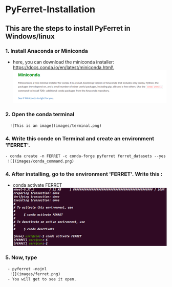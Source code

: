 # PyFerret-Installation

## This are the steps to install PyFerret in Windows/linux
### 1. Install Anaconda or Miniconda
   - here, you can download the miniconda installer: https://docs.conda.io/en/latest/miniconda.html\
      ![](images/conda.png)
### 2. Open the conda terminal  
      ![This is an image](images/terminal.png)
### 4. Write this conde on Terminal and create an environment 'FERRET'. 
    - conda create -n FERRET -c conda-forge pyferret ferret_datasets --yes
     ![](images/conda_command.png)
    
### 4. After installing, go to the environment 'FERRET'. Write this :
   - conda activate FERRET 
    ![](images/ferret_env.png)
### 5. Now, type 
     - pyferret -nojnl
      ![](images/ferret.png)
     - You will get to see it open.
  

